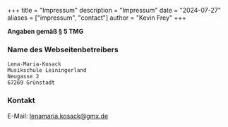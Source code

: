 +++
title = "Impressum"
description = "Impressum"
date = "2024-07-27"
aliases = ["impressum", "contact"]
author = "Kevin Frey"
+++

**Angaben gemäß § 5 TMG**

<!-- https://www.e-recht24.de/artikel/datenschutz/209.html -->
<!-- https://musikschule-leiningerland.de/kollegium/ -->
### Name des Webseitenbetreibers

```
Lena-Maria-Kosack
Musikschule Leiningerland
Neugasse 2
67269 Grünstadt
```

### Kontakt

E-Mail: lenamaria.kosack@gmx.de
